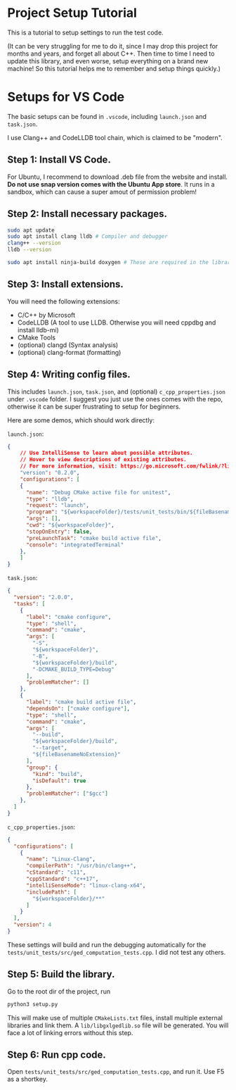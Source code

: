 # Project Setup Tutorial

This is a tutorial to setup settings to run the test code.

(It can be very struggling for me to do it, since I may drop this project for months and years, and forget all about C++. Then time to time I need to update this library, and even worse, setup everything on a brand new machine! So this tutorial helps me to remember and setup things quickly.)

# Setups for VS Code

The basic setups can be found in `.vscode`, including `launch.json` and `task.json`.

I use Clang++ and CodeLLDB tool chain, which is claimed to be "modern".

## Step 1: Install VS Code.

For Ubuntu, I recommend to download .deb file from the website and install. **Do not use snap version comes with the Ubuntu App store**. It runs in a sandbox, which can cause a super amout of permission problem!

## Step 2: Install necessary packages.

```bash
sudo apt update
sudo apt install clang lldb # Compiler and debugger
clang++ --version
lldb --version

sudo apt install ninja-build doxygen # These are required in the library's `CMakeLists.txt` file.
```

## Step 3: Install extensions.

You will need the following extensions:

- C/C++ by Microsoft
- CodeLLDB (A tool to use LLDB. Otherwise you will need cppdbg and install lldb-mi)
- CMake Tools
- (optional) clangd (Syntax analysis)
- (optional) clang-format (formatting)

## Step 4: Writing config files.

This includes `launch.json`, `task.json`, and (optional) `c_cpp_properties.json` under `.vscode` folder. I suggest you just use the ones comes with the repo, otherwise it can be super frustrating to setup for beginners.

Here are some demos, which should work directly:

`launch.json`:

```json
{
    // Use IntelliSense to learn about possible attributes.
    // Hover to view descriptions of existing attributes.
    // For more information, visit: https://go.microsoft.com/fwlink/?linkid=830387
    "version": "0.2.0",
    "configurations": [
    {
      "name": "Debug CMake active file for unitest",
      "type": "lldb",
      "request": "launch",
      "program": "${workspaceFolder}/tests/unit_tests/bin/${fileBasenameNoExtension}",
      "args": [],
      "cwd": "${workspaceFolder}",
      "stopOnEntry": false,
      "preLaunchTask": "cmake build active file",
      "console": "integratedTerminal"
    },
    ]
}
```

`task.json`:

```json
{
  "version": "2.0.0",
  "tasks": [
    {
      "label": "cmake configure",
      "type": "shell",
      "command": "cmake",
      "args": [
        "-S",
        "${workspaceFolder}",
        "-B",
        "${workspaceFolder}/build",
        "-DCMAKE_BUILD_TYPE=Debug"
      ],
      "problemMatcher": []
    },
    {
      "label": "cmake build active file",
      "dependsOn": ["cmake configure"],
      "type": "shell",
      "command": "cmake",
      "args": [
        "--build",
        "${workspaceFolder}/build",
        "--target",
        "${fileBasenameNoExtension}"
      ],
      "group": {
        "kind": "build",
        "isDefault": true
      },
      "problemMatcher": ["$gcc"]
    },
  ]
}
```

`c_cpp_properties.json`:

```json
{
  "configurations": [
    {
      "name": "Linux-Clang",
      "compilerPath": "/usr/bin/clang++",
      "cStandard": "c11",
      "cppStandard": "c++17",
      "intelliSenseMode": "linux-clang-x64",
      "includePath": [
        "${workspaceFolder}/**"
      ]
    }
  ],
  "version": 4
}
```

These settings will build and run the debugging automatically for the `tests/unit_tests/src/ged_computation_tests.cpp`. I did not test any others.

## Step 5: Build the library.

Go to the root dir of the project, run

```python
python3 setup.py
```

This will make use of multiple `CMakeLists.txt` files, install multiple external libraries and link them. A `lib/libgxlgedlib.so` file will be generated. You will face a lot of linking errors without this step.

## Step 6: Run cpp code.

Open `tests/unit_tests/src/ged_computation_tests.cpp`, and run it. Use F5 as a shortkey.
